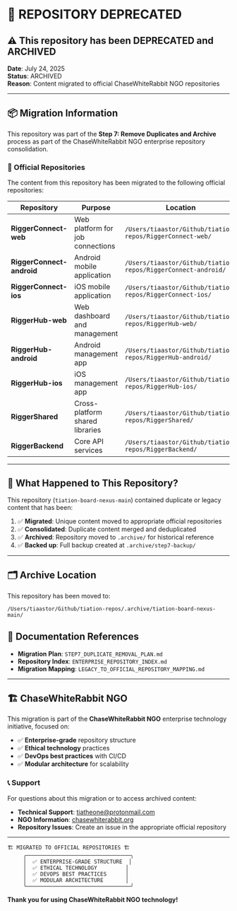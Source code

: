 # 🚨 REPOSITORY DEPRECATED

## ⚠️ This repository has been DEPRECATED and ARCHIVED

**Date**: July 24, 2025  
**Status**: ARCHIVED  
**Reason**: Content migrated to official ChaseWhiteRabbit NGO repositories

---

## 📦 Migration Information

This repository was part of the **Step 7: Remove Duplicates and Archive** process as part of the ChaseWhiteRabbit NGO enterprise repository consolidation.

### 🎯 Official Repositories

The content from this repository has been migrated to the following official repositories:

| Repository | Purpose | Location |
|------------|---------|----------|
| **RiggerConnect-web** | Web platform for job connections | `/Users/tiaastor/Github/tiation-repos/RiggerConnect-web/` |
| **RiggerConnect-android** | Android mobile application | `/Users/tiaastor/Github/tiation-repos/RiggerConnect-android/` |
| **RiggerConnect-ios** | iOS mobile application | `/Users/tiaastor/Github/tiation-repos/RiggerConnect-ios/` |
| **RiggerHub-web** | Web dashboard and management | `/Users/tiaastor/Github/tiation-repos/RiggerHub-web/` |
| **RiggerHub-android** | Android management app | `/Users/tiaastor/Github/tiation-repos/RiggerHub-android/` |
| **RiggerHub-ios** | iOS management app | `/Users/tiaastor/Github/tiation-repos/RiggerHub-ios/` |
| **RiggerShared** | Cross-platform shared libraries | `/Users/tiaastor/Github/tiation-repos/RiggerShared/` |
| **RiggerBackend** | Core API services | `/Users/tiaastor/Github/tiation-repos/RiggerBackend/` |

---

## 🔄 What Happened to This Repository?

This repository (`tiation-board-nexus-main`) contained duplicate or legacy content that has been:

1. ✅ **Migrated**: Unique content moved to appropriate official repositories
2. ✅ **Consolidated**: Duplicate content merged and deduplicated
3. ✅ **Archived**: Repository moved to `.archive/` for historical reference
4. ✅ **Backed up**: Full backup created at `.archive/step7-backup/`

---

## 🗂️ Archive Location

This repository has been moved to:
```
/Users/tiaastor/Github/tiation-repos/.archive/tiation-board-nexus-main/
```

## 📄 Documentation References

- **Migration Plan**: `STEP7_DUPLICATE_REMOVAL_PLAN.md`
- **Repository Index**: `ENTERPRISE_REPOSITORY_INDEX.md`
- **Migration Mapping**: `LEGACY_TO_OFFICIAL_REPOSITORY_MAPPING.md`

---

## 🏗️ ChaseWhiteRabbit NGO

This migration is part of the **ChaseWhiteRabbit NGO** enterprise technology initiative, focused on:

- ✅ **Enterprise-grade** repository structure
- ✅ **Ethical technology** practices
- ✅ **DevOps best practices** with CI/CD
- ✅ **Modular architecture** for scalability

### 📞 Support

For questions about this migration or to access archived content:

- **Technical Support**: tiatheone@protonmail.com
- **NGO Information**: [chasewhiterabbit.org](https://chasewhiterabbit.org)
- **Repository Issues**: Create an issue in the appropriate official repository

---

```ascii
🏗️ MIGRATED TO OFFICIAL REPOSITORIES 🏗️
     ╭─────────────────────────────────╮
     │  ✅ ENTERPRISE-GRADE STRUCTURE  │
     │  ✅ ETHICAL TECHNOLOGY         │
     │  ✅ DEVOPS BEST PRACTICES      │
     │  ✅ MODULAR ARCHITECTURE       │
     ╰─────────────────────────────────╯
```

**Thank you for using ChaseWhiteRabbit NGO technology!**

